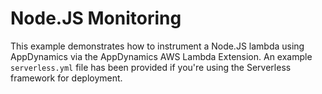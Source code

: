# Node.JS Monitoring

This example demonstrates how to instrument a Node.JS lambda using AppDynamics via the AppDynamics AWS Lambda Extension. An example `serverless.yml` file has been provided if you're using the Serverless framework for deployment.
